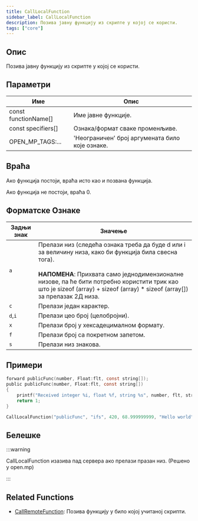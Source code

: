 ```yaml
---
title: CallLocalFunction
sidebar_label: CallLocalFunction
description: Позива јавну функцију из скрипте у којој се користи.
tags: ["core"]
---
```


## Опис

Позива јавну функцију из скрипте у којој се користи.

## Параметри

| Име                 | Опис                                 |
| -------------------- | ------------------------------------------- |
| const functionName[] | Име јавне функције.                     |
| const specifiers[]   | Ознака/формат сваке променљиве.                 |
| OPEN_MP_TAGS:...     | 'Неограничен' број аргумената било које ознаке. |

## Враћа

Ако функција постоји, враћа исто као и позвана функција.

Ако функција не постоји, враћа 0.

## Форматске Ознаке

| **Задњи знак** | **Значење**                                                                                                                                                                                                                                                                                   |
| --------------- | --------------------------------------------------------------------------------------------------------------------------------------------------------------------------------------------------------------------------------------------------------------------------------------------- |
| `a`             | Прелази низ (следећа ознака треба да буде d или i за величину низа, како би функција била свесна тога).<br/><br/>**НАПОМЕНА**: Прихвата само једнодимензионалне низове, па ће бити потребно користити трик као што је sizeof (array) + sizeof (array) \* sizeof (array[]) за прелазак 2Д низа. |
| `c`             | Прелази један карактер.                                                                                                                                                                                                                                                                    |
| `d`,`i`         | Прелази цео број (целобројни).                                                                                                                                                                                                                                                             |
| `x`             | Прелази број у хексадецималном формату.                                                                                                                                                                                                                                                      |
| `f`             | Прелази број са покретном запетом.                                                                                                                                                                                                                                                               |
| `s`             | Прелази низ знакова.                                                                                                                                                                                                                                                                              |

## Примери

```c
forward publicFunc(number, Float:flt, const string[]);
public publicFunc(number, Float:flt, const string[])
{
    printf("Received integer %i, float %f, string %s", number, flt, string);
    return 1;
}

CallLocalFunction("publicFunc", "ifs", 420, 68.999999999, "Hello world");
```

## Белешке

:::warning

CallLocalFunction изазива пад сервера ако прелази празан низ. (Решено у open.mp)

:::

## Related Functions

- [CallRemoteFunction](CallRemoteFunction): Позива функцију у било којој учитаној скрипти.
